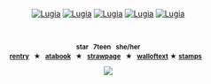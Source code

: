 

<p align="center">

</p>

<p align="center">
<a href="https://pokemondb.net/pokedex/lugia"><img src="https://files.catbox.moe/nfmdcf.gif" alt="Lugia"></a>  
<a href="https://pokemondb.net/pokedex/lugia"><img src="https://files.catbox.moe/dr74pt.gif" alt="Lugia"></a>
  <a href="https://pokemondb.net/pokedex/lugia"><img src="https://files.catbox.moe/1s5ro4.gif" alt="Lugia"></a>
  <a href="https://pokemondb.net/pokedex/lugia"><img src="https://files.catbox.moe/jnz3zi.gif" alt="Lugia"></a>
  <a href="https://pokemondb.net/pokedex/lugia"><img src="https://files.catbox.moe/kn979u.gif" alt="Lugia"></a>
<div align="center">
  
 <p align="center">⠀

   
<sup>**star⠀7teen⠀she/her** </sub></sup> <br>
  <sup>[**rentry**](https://rentry.co/starpkm)⠀★⠀[**atabook**](https://starpkmn.atabook.org/)⠀★⠀[**strawpage**](https://starpkmn.straw.page)⠀★⠀[**walloftext**](walloftext.starpkm) ★ [**stamps**](https://github.com/m4inecoons/bobtail/blob/main/README.md)⠀</sub> <sup>
<br><br>
![](https://komarev.com/ghpvc/?username=starpkmn&color=6b4a94&style=flat-square&label=ꔫ)


